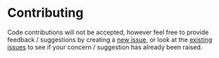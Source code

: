 # Contributing

Code contributions will not be accepted, however feel free to provide feedback / suggestions 
by creating a [new issue](https://github.com/Owl-Domain/Common/issues/new), or look at 
the [existing issues](https://github.com/Owl-Domain/Common/issues?q=) to see if your
concern / suggestion has already been raised.